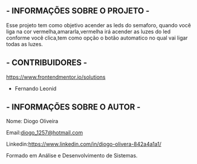 ## - INFORMAÇÕES SOBRE O PROJETO - ## 

Esse projeto tem como objetivo acender as leds do semaforo, quando você liga na cor vermelha,amararla,vermelha irá acender as luzes do led conforme você clica,tem como opção  o botão automatico no qual vai ligar todas as luzes.

## - CONTRIBUIDORES - ##
https://www.frontendmentor.io/solutions

- Fernando Leonid



## - INFORMAÇÕES SOBRE O AUTOR - ##


Nome: Diogo Oliveira

Email:diogo_1257@hotmail.com

Linkedin:https://www.linkedin.com/in/diogo-olivera-842a4a1a1/

Formado em Análise e Desenvolvimento de Sistemas.

